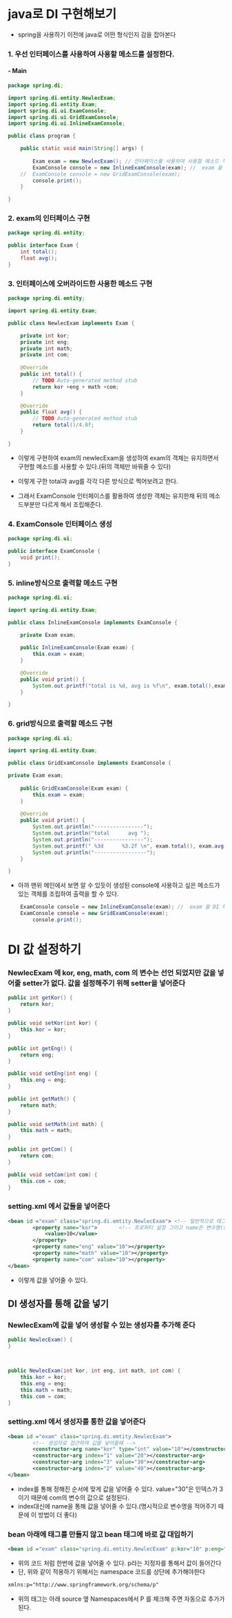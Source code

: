 # java로 DI 구현해보기
- spring을 사용하기 이전에 java로 어떤 형식인지 감을 잡아본다

### 1. 우선 인터페이스를 사용하여 사용할 메소드를 설정한다.
#### - Main

```java
package spring.di;

import spring.di.emtity.NewlecExam;
import spring.di.entity.Exam;
import spring.di.ui.ExamConsole;
import spring.di.ui.GridExamConsole;
import spring.di.ui.InlineExamConsole;

public class program {

	public static void main(String[] args) {
		
		Exam exam = new NewlecExam(); // 인터페이스를 사용하여 사용할 메소드 객체를 생성
		ExamConsole console = new InlineExamConsole(exam); //  exam 을 DI 하였다  그리고 아래 조립할수도 있고 위에 조립하여 모양을 바꿀 수 있다.
	//	ExamConsole console = new GridExamConsole(exam);
		console.print();
	}

}
```
### 2. exam의 인터페이스 구현
```java
package spring.di.entity;

public interface Exam {
	int total();
	float avg();
}
```
### 3. 인터페이스에 오버라이드한 사용한 메소드 구현
```java
package spring.di.emtity;

import spring.di.entity.Exam;

public class NewlecExam implements Exam {

	private int kor;
	private int eng;
	private int math;
	private int com;
	
	@Override
	public int total() {
		// TODO Auto-generated method stub
		return kor +eng + math +com;
	}

	@Override
	public float avg() {
		// TODO Auto-generated method stub
		return total()/4.0f;
	}

}
```

- 이렇게 구현하여 exam의 newlecExam을 생성하여 exam의 객체는 유지하면서 구현할 메소드를 사용할 수 있다.(뒤의 객체만 바꿔줄 수 있다)


- 이렇게 구한 total과 avg를 각각 다른 방식으로 찍어보려고 한다. 
- 그래서 ExamConsole 인터페이스를 활용하여 생성한 객체는 유지한채 뒤의 메소드부분만 다르게 해서 조립해준다.

### 4. ExamConsole 인터페이스 생성
```java
package spring.di.ui;

public interface ExamConsole {
	void print();
}
```
### 5. inline방식으로 출력할 메소드 구현
```java
package spring.di.ui;

import spring.di.entity.Exam;

public class InlineExamConsole implements ExamConsole {

	private Exam exam;
	
	public InlineExamConsole(Exam exam) {
		this.exam = exam;
	}

	@Override
	public void print() {
		System.out.printf("total is %d, avg is %f\n", exam.total(),exam.avg()); //출력할 메소드 구현
	}

}
```
### 6. grid방식으로 출력할 메소드 구현
```java
package spring.di.ui;

import spring.di.entity.Exam;

public class GridExamConsole implements ExamConsole {

private Exam exam;
	
	public GridExamConsole(Exam exam) {
		this.exam = exam;
	}
	
	@Override
	public void print() {
		System.out.println("----------------");
		System.out.println("total      avg ");
		System.out.println("----------------");
		System.out.printf(" %3d      %3.2f \n", exam.total(), exam.avg());
		System.out.println("-----------------");
	}

}
```

- 아까 맨위 메인에서 보면 알 수 있듯이 생성된 console에 사용하고 싶은 메소드가 있는 객체를 조립하여 출력을 할 수 있다.
```java
	ExamConsole console = new InlineExamConsole(exam); //  exam 을 DI 하였다  그리고 아래 조립할수도 있고 위에 조립하여 모양을 바꿀 수 있다.
	ExamConsole console = new GridExamConsole(exam);
		console.print();
```

# DI 값 설정하기

### NewlecExam 에 kor, eng, math, com 의 변수는 선언 되었지만 값을 넣어줄 setter가 없다. 값을 설정해주기 위해 setter을 넣어준다
```java
public int getKor() {
	return kor;
}

public void setKor(int kor) {
	this.kor = kor;
}

public int getEng() {
	return eng;
}

public void setEng(int eng) {
	this.eng = eng;
}

public int getMath() {
	return math;
}

public void setMath(int math) {
	this.math = math;
}

public int getCom() {
	return com;
}

public void setCom(int com) {
	this.com = com;
}
```	
### setting.xml 에서 값들을 넣어준다
```xml
<bean id ="exam" class="spring.di.emtity.NewlecExam"> <!-- 일반적으로 태그를 사용하여 진행할때-->
		<property name="kor">		<!-- 프로퍼티 설정 그리고 name은 변수명(set은 적어주지 않는다) value를 태그안 또는 밖에 적어준다 -->
			<value>10</value>
		</property>
		<property name="eng" value="10"></property>
		<property name="math" value="10"></property>
		<property name="com" value="10"></property>
</bean>		
```
- 이렇게 값을 넣어줄 수 있다.

## DI 생성자를 통해 값을 넣기
### NewlecExam에 값을 넣어 생성할 수 있는 생성자를 추가해 준다
```java
public NewlecExam() {
}



public NewlecExam(int kor, int eng, int math, int com) {
	this.kor = kor;
	this.eng = eng;
	this.math = math;
	this.com = com;
}

```

### setting.xml 에서 생성자를 통한 값을 넣어준다
```xml
<bean id ="exam" class="spring.di.emtity.NewlecExam">
		<!-- 생성자로 접근하여 값을 넣어줄때 -->
		<constructor-arg name="kor" type="int" value="10"></constructor-arg> <!--  name 으로 직접 변수명을 적어줄 수 있다. type은 자료형 -->
		<constructor-arg index="1" value="20"></constructor-arg>
		<constructor-arg index="3" value="30"></constructor-arg>
		<constructor-arg index="2" value="40"></constructor-arg> 
</bean>	
```
- index를 통해 정해진 순서에 맞게 값을 넣어줄 수 있다. value="30"은 인덱스가 3이기 때문에 com의 변수의 값으로 설정된다. 
- index대신에 name을 통해 값을 넣어줄 수 있다.(명시적으로 변수명을 적어주기 때문에 이 방법이 더 좋다)


### bean 아래에 태그를 만들지 않고 bean 태그에 바로 값 대입하기
```xml
<bean id ="exam" class="spring.di.emtity.NewlecExam" p:kor="10" p:eng="10"/> 
```
- 위의 코드 처럼 한번에 값을 넣어줄 수 있다. p라는 지정자를 통해서 값이 들어간다
- 단, 위와 같이 적용하기 위해서는 namespace 코드를 상단에 추가해야한다

```xml
xmlns:p="http://www.springframework.org/schema/p" 
```
- 위의 태그는 아래 source 옆 Namespaces에서 P 를 체크해 주면 자동으로 추가가 된다.
